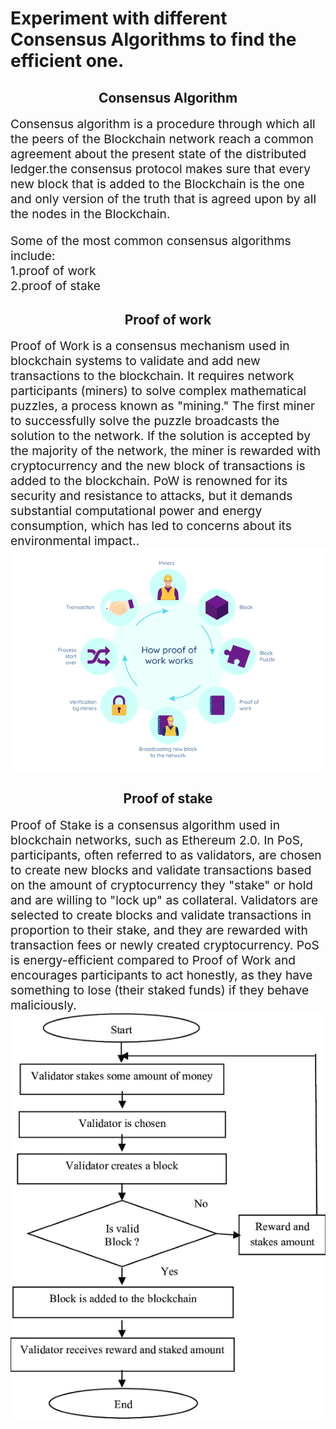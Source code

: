 # Experiment with different Consensus Algorithms to find the efficient one.

## <center>Consensus Algorithm </center>

<div style="font-size: 1.2rem;">
 Consensus algorithm is a procedure through which all the peers of the Blockchain network reach a common agreement about the present state of the distributed ledger.the consensus protocol makes sure that every new block that is added to the Blockchain is the one and only version of the truth that is agreed upon by all the nodes in the Blockchain.<br></div>
 <p style="font-size: 1.2rem;">
 Some of the most common consensus algorithms include:<br>1.proof of work<br>2.proof of stake</p>

## <center>Proof of work </center>

 <div style="font-size: 1.2rem;">
Proof of Work is a consensus mechanism used in blockchain systems to validate and add new transactions to the blockchain. It requires network participants (miners) to solve complex mathematical puzzles, a process known as "mining." The first miner to successfully solve the puzzle broadcasts the solution to the network. If the solution is accepted by the majority of the network, the miner is rewarded with cryptocurrency and the new block of transactions is added to the blockchain. PoW is renowned for its security and resistance to attacks, but it demands substantial computational power and energy consumption, which has led to concerns about its environmental impact..</div>
 <center><img src="./images/pow.png" alt="proof of work"></div></center>

## <center>Proof of stake </center>

<div style="font-size: 1.2rem;">Proof of Stake is a consensus algorithm used in blockchain networks, such as Ethereum 2.0. In PoS, participants, often referred to as validators, are chosen to create new blocks and validate transactions based on the amount of cryptocurrency they "stake" or hold and are willing to "lock up" as collateral. Validators are selected to create blocks and validate transactions in proportion to their stake, and they are rewarded with transaction fees or newly created cryptocurrency. PoS is energy-efficient compared to Proof of Work and encourages participants to act honestly, as they have something to lose (their staked funds) if they behave maliciously.</div>
 <center><img src="./images/pos(1).png" alt="proof of stake"></div></center>

